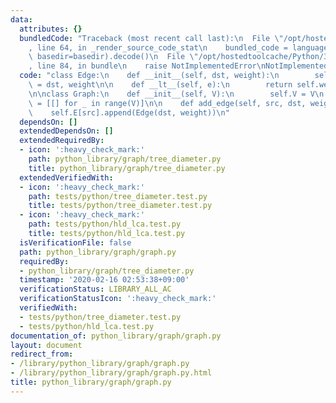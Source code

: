 ```yaml
---
data:
  attributes: {}
  bundledCode: "Traceback (most recent call last):\n  File \"/opt/hostedtoolcache/Python/3.8.5/x64/lib/python3.8/site-packages/onlinejudge_verify/documentation/build.py\"\
    , line 64, in _render_source_code_stat\n    bundled_code = language.bundle(stat.path,\
    \ basedir=basedir).decode()\n  File \"/opt/hostedtoolcache/Python/3.8.5/x64/lib/python3.8/site-packages/onlinejudge_verify/languages/python.py\"\
    , line 84, in bundle\n    raise NotImplementedError\nNotImplementedError\n"
  code: "class Edge:\n    def __init__(self, dst, weight):\n        self.dst, self.weight\
    \ = dst, weight\n\n    def __lt__(self, e):\n        return self.weight > e.weight\n\
    \n\nclass Graph:\n    def __init__(self, V):\n        self.V = V\n        self.E\
    \ = [[] for _ in range(V)]\n\n    def add_edge(self, src, dst, weight):\n    \
    \    self.E[src].append(Edge(dst, weight))\n"
  dependsOn: []
  extendedDependsOn: []
  extendedRequiredBy:
  - icon: ':heavy_check_mark:'
    path: python_library/graph/tree_diameter.py
    title: python_library/graph/tree_diameter.py
  extendedVerifiedWith:
  - icon: ':heavy_check_mark:'
    path: tests/python/tree_diameter.test.py
    title: tests/python/tree_diameter.test.py
  - icon: ':heavy_check_mark:'
    path: tests/python/hld_lca.test.py
    title: tests/python/hld_lca.test.py
  isVerificationFile: false
  path: python_library/graph/graph.py
  requiredBy:
  - python_library/graph/tree_diameter.py
  timestamp: '2020-02-16 02:53:38+09:00'
  verificationStatus: LIBRARY_ALL_AC
  verificationStatusIcon: ':heavy_check_mark:'
  verifiedWith:
  - tests/python/tree_diameter.test.py
  - tests/python/hld_lca.test.py
documentation_of: python_library/graph/graph.py
layout: document
redirect_from:
- /library/python_library/graph/graph.py
- /library/python_library/graph/graph.py.html
title: python_library/graph/graph.py
---
```

